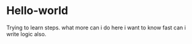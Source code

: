 # Hello-world
Trying to learn steps.
what more can i do here i want to know fast can i write logic also.
